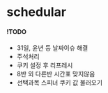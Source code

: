 # schedular
#### !TODO
<ul>
<li>31일, 윤년 등 날짜이슈 해결</li>
<li>주석처리</li>
<li>쿠키 설정 후 리프레시</li>
<li>8반 외 다른반 시간표 맞지않음</li>
<li>선택과목 스피너 쿠키 값 불러오기</li>
</ul>
